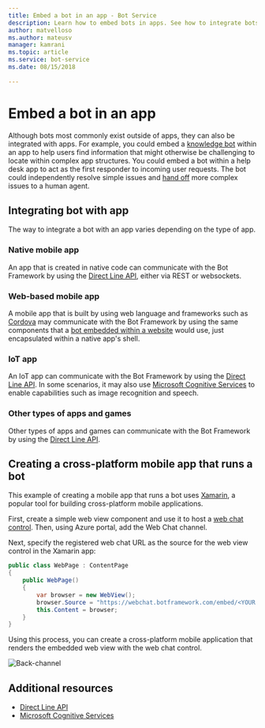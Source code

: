 ```yaml
---
title: Embed a bot in an app - Bot Service
description: Learn how to embed bots in apps. See how to integrate bots with native mobile apps, web-based mobile apps, IoT apps, and other app types. View sample code.
author: matvelloso
ms.author: mateusv
manager: kamrani
ms.topic: article
ms.service: bot-service
ms.date: 08/15/2018
 
---
```


# Embed a bot in an app

Although bots most commonly exist outside of apps, they can also be integrated with apps. For example, you could embed a [knowledge bot](~/bot-service-design-pattern-knowledge-base.md) within an app 
to help users find information that might otherwise be challenging to locate within complex app structures. 
You could embed a bot within a help desk app to act as the first responder to incoming user requests. 
The bot could independently resolve simple issues and [hand off](~/bot-service-design-pattern-handoff-human.md) more complex issues to a human agent. 

## Integrating bot with app

The way to integrate a bot with an app varies depending on the type of app. 

### Native mobile app

An app that is created in native code can communicate with the Bot Framework by using 
the [Direct Line API][directLineAPI], 
either via REST or websockets.

### Web-based mobile app

A mobile app that is built by using web language and frameworks such as <a href="https://cordova.apache.org/" target="_blank">Cordova</a> 
may communicate with the Bot Framework by using the same components that a 
[bot embedded within a website](~/bot-service-design-pattern-embed-web-site.md) would use, 
just encapsulated within a native app's shell.

### IoT app

An IoT app can communicate with the Bot Framework by using 
the [Direct Line API][directLineAPI]. 
In some scenarios, it may also use <a href="https://www.microsoft.com/cognitive-services/" target="_blank">Microsoft Cognitive Services</a> 
to enable capabilities such as image recognition and speech.

### Other types of apps and games

Other types of apps and games can communicate with the Bot Framework by using 
the [Direct Line API][directLineAPI]. 

## Creating a cross-platform mobile app that runs a bot

This example of creating a mobile app that runs a bot uses <a href="https://www.xamarin.com/" target="_blank">Xamarin</a>, a popular tool 
for building cross-platform mobile applications. 

First, create a simple web view component and use it to host a 
<a href="https://github.com/Microsoft/BotFramework-WebChat" target="_blank">web chat control</a>. 
Then, using Azure portal, add the Web Chat channel. 

Next, specify the registered web chat URL as the source for the web view control in the Xamarin app:

```cs
public class WebPage : ContentPage
{
	public WebPage()
	{
		var browser = new WebView();
		browser.Source = "https://webchat.botframework.com/embed/<YOUR SECRET KEY HERE>";
		this.Content = browser;
	}
}
```

Using this process, you can create a cross-platform mobile application 
that renders the embedded web view with the web chat control.

![Back-channel](~/media/bot-service-design-pattern-embed-app/xamarin-apps.png)

<!-- TODO: No sample bot available
## Sample code

For a complete sample that shows how to create a cross-platform mobile app that runs a bot (as described in this article), see the <a href="https://github.com/Microsoft/BotBuilder-Samples/tree/master/CSharp/capability-BotInApps" target="_blank">Bot in Apps sample</a> in GitHub.
-->

## Additional resources

- [Direct Line API][directLineAPI]
- <a href="https://www.microsoft.com/cognitive-services/" target="_blank">Microsoft Cognitive Services</a>

[directLineAPI]: https://docs.botframework.com/restapi/directline3/#navtitle
